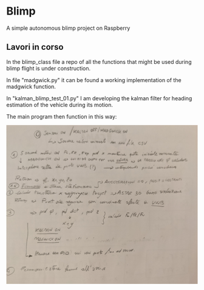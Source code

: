 # Blimp
A simple autonomous blimp project on Raspberry

## Lavori in corso
In the blimp_class file a repo of all the functions that might be used during blimp flight is under construction.

In file "madgwick.py" it can be found a working
implementation of the madgwick function.

In "kalman_blimp_test_01.py" I am developing the kalman filter for heading estimation of the vehicle during its motion. 

The main program then function in this way: 

![Alt text](https://github.com/rktessa/Blimp/blob/main/alg_flow.jpg?raw=true "Scheme of the  Alghorithm ") 

